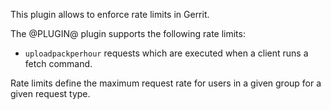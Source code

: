 This plugin allows to enforce rate limits in Gerrit.

The @PLUGIN@ plugin supports the following rate limits:

* `uploadpackperhour` requests which are executed when a client runs a fetch command.

Rate limits define the maximum request rate for users in a given group
for a given request type.
